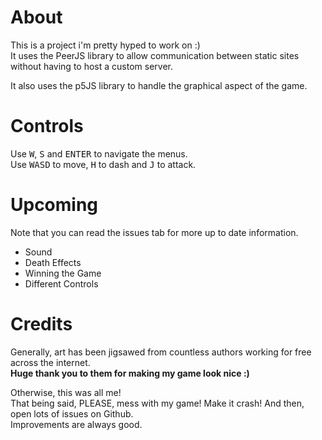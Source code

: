 # About

This is a project i'm pretty hyped to work on :) <br>
It uses the PeerJS library to allow communication between static sites without having to host a custom server.

It also uses the p5JS library to handle the graphical aspect of the game.

# Controls

Use <kbd>W</kbd>, <kbd>S</kbd> and <kbd>ENTER</kbd> to navigate the menus. <br>
Use <kbd>WASD</kbd> to move, <kbd>H</kbd> to dash and <kbd>J</kbd> to attack.

# Upcoming

Note that you can read the issues tab for more up to date information. <br>
* Sound
* Death Effects
* Winning the Game
* Different Controls

# Credits

Generally, art has been jigsawed from countless authors working for free across the internet. <br>
**Huge thank you to them for making my game look nice :)**

Otherwise, this was all me! <br>
That being said, PLEASE, mess with my game! Make it crash! And then, open lots of issues on Github. <br>
Improvements are always good.
